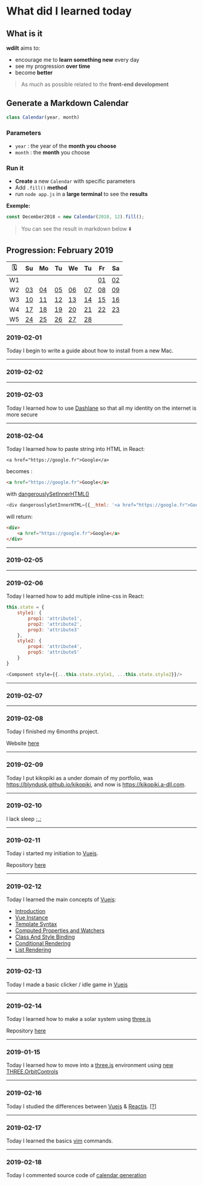 # What did I learned today

## What is it

**wdilt** aims to:

- encourage me to **learn something new** every day
- see my progression **over time**
- become **better**

> As much as possible related to the **front-end development**

## Generate a Markdown Calendar

```JavaScript
class Calendar(year, month)
```

### Parameters

- `year` : the year of the **month you choose**
- `month` : the **month** you choose

### Run it

- **Create** a new `Calendar` with specific parameters
- Add `.fill()` **method**
- run `node app.js` in a **large terminal** to see the **results**

__Exemple:__

```JavaScript
const December2018 = new Calendar(2018, 12).fill();
```

> You can see the result in markdown below ⬇️

## Progression: February 2019

| 🗓 |        Su       |        Mo       |        Tu       |        We       |        Tu       |        Fr       |        Sa       |
| -- | --------------- | --------------- | --------------- | --------------- | --------------- | --------------- | --------------- |
| W1 |                 |                 |                 |                 |                 |[01](#2019-02-01)|[02](#2019-02-02)|
| W2 |[03](#2019-02-03)|[04](#2019-02-04)|[05](#2019-02-05)|[06](#2019-02-06)|[07](#2019-02-07)|[08](#2019-02-08)|[09](#2019-02-09)|
| W3 |[10](#2019-02-10)|[11](#2019-02-11)|[12](#2019-02-12)|[13](#2019-02-13)|[14](#2019-02-14)|[15](#2019-02-15)|[16](#2019-02-16)|
| W4 |[17](#2019-02-17)|[18](#2019-02-18)|[19](#2019-02-19)|[20](#2019-02-20)|[21](#2019-02-21)|[22](#2019-02-22)|[23](#2019-02-23)|
| W5 |[24](#2019-02-24)|[25](#2019-02-25)|[26](#2019-02-26)|[27](#2019-02-27)|[28](#2019-02-28)|                 |                 |

### 2019-02-01

Today I begin to write a guide about how to install from a new Mac.

----

### 2019-02-02

----

### 2019-02-03

Today I learned how to use [Dashlane](https://www.dashlane.com/fr) so that all my identity on the internet is more secure

----

### 2018-02-04

Today I learned how to paste string into HTML in React:

```
<a href="https://google.fr">Google</a>
```

becomes :

```HTML
<a href="https://google.fr">Google</a>
```

with [dangerouslySetInnerHTML()](https://reactjs.org/docs/dom-elements.html#dangerouslysetinnerhtml)

```JavaScript
<div dangerouslySetInnerHTML={{__html: '<a href="https://google.fr">Google</a>'}} />;
```

will return:

```HTML
<div>
    <a href="https://google.fr">Google</a>
</div>
```

----

### 2019-02-05

----

### 2019-02-06

Today I learned how to add multiple inline-css in React:

```JavaScript
this.state = {
    style1: {
        prop1: 'attribute1',
        prop2: 'attribute2',
        prop3: 'attribute3'
    },
    style2: {
        prop4: 'attribute4',
        prop5: 'attribute5'
    }
}
```

```JavaScript
<Component style={{...this.state.style1, ...this.state.style2}}/>
```

----

### 2019-02-07

----

### 2019-02-08

Today I finished my 6months project.

Website [here](https://kikopiki.a-dll.com)

----

### 2019-02-09

Today I put kikopiki as a under domain of my portfolio, was https://blyndusk.github.io/kikopiki, and now is https://kikopiki.a-dll.com.

----

### 2019-02-10

I lack sleep ;_;

----

### 2019-02-11

Today i started my initiation to [Vuejs](https://vuejs.org).

Repository [here](https://github.com/blyndusk/vuejs-initiation)

----

### 2019-02-12

Today I learned the main concepts of [Vuejs](https://vuejs.org):

- [Introduction](https://vuejs.org/v2/guide/index.html)
- [Vue Instance](https://vuejs.org/v2/guide/instance.html)
- [Template Syntax](https://vuejs.org/v2/guide/syntax.html)
- [Computed Properties and Watchers](https://vuejs.org/v2/guide/computed.html)
- [Class And Style Binding](https://vuejs.org/v2/guide/class-and-style.html)
- [Conditional Rendering](https://vuejs.org/v2/guide/conditional.html)
- [List Rendering](https://vuejs.org/v2/guide/list.html)

----

### 2019-02-13

Today I made a basic clicker / idle game in [Vuejs](https://vuejs.org)

----

### 2019-02-14

Today I learned how to make a solar system using [three.js](https://threejs.org/)

Repository [here](https://github.com/blyndusk/threejs-initiation)

----

### 2019-01-15

Today I learned how to move into a [three.js](https://threejs.org/) environment using [new THREE.OrbitControls](https://threejs.org/docs/#examples/controls/OrbitControls)

----

### 2019-02-16

Today I studied the differences between [Vuejs](https://vuejs.org) & [Reactjs](https://react?org). [[?]](https://fr.vuejs.org/v2/guide/comparison.html)

----

### 2019-02-17

Today I learned the basics [vim](https://devhints.io/vim) commands.

----

### 2019-02-18

Today I commented source code of [calendar generation](/app.js)
